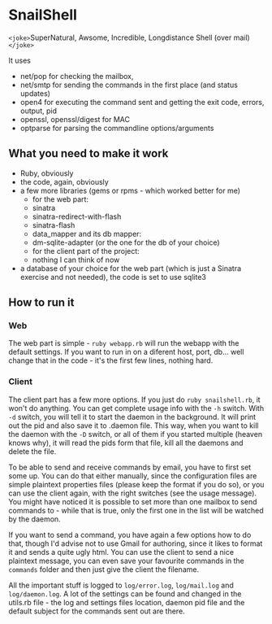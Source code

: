 SnailShell
==========
`<joke>`SuperNatural, Awsome, Incredible, Longdistance Shell (over
mail)`</joke>`

It uses 
- net/pop for checking the mailbox,
- net/smtp for sending the commands in the first place (and status updates)
- open4 for executing the command sent and getting the exit code, errors, output, pid
- openssl, openssl/digest for MAC
- optparse for parsing the commandline options/arguments

What you need to make it work
-----------------------------
- Ruby, obviously
- the code, again, obviously
- a few more libraries (gems or rpms - which worked better for me)
  - for the web part:
   - sinatra
   - sinatra-redirect-with-flash
   - sinatra-flash
   - data\_mapper and its db mapper:
   - dm-sqlite-adapter (or the one for the db of your choice)
  - for the client part of the project:
   - nothing I can think of now
- a database of your choice for the web part (which is just a Sinatra exercise
  and not needed), the code is set to use sqlite3

How to run it
-------------
### Web
The web part is simple - `ruby webapp.rb` will run the webapp with the default settings. 
If you want to run in on a diferent host, port, db... well change that in the code - it's 
the first few lines, nothing hard.

### Client
The client part has a few more options. If you just do `ruby snailshell.rb`, it won't do 
anything. You can get complete usage info with the `-h` switch. With `-d` switch, you will 
tell it to start the daemon in the background. It will print out the pid and also save it 
to .daemon file. This way, when you want to kill the daemon with the `-D` switch, or all 
of them if you started multiple (heaven knows why), it will read the pids form that file, 
kill all the daemons and delete the file.

To be able to send and receive commands by email, you have to first set some up.
You can do that either manually, since the configuration files are simple plaintext 
properties files (please keep the format if you do so), or you can use the client again, 
with the right switches (see the usage message). You might have noticed it is possible to 
set more than one mailbox to send commands to - while that is true, only the first one in 
the list will be watched by the daemon.

If you want to send a command, you have again a few options how to do that, though I'd 
advise not to use Gmail for authoring, since it likes to format it and sends a quite ugly 
html. You can use the client to send a nice plaintext message, you can even save
your favourite commands in the `commands` folder and then just give the client
the filename.

All the important stuff is logged to `log/error.log`, `log/mail.log` and `log/daemon.log`.
A lot of the settings can be found and changed in the utils.rb file - the log and 
settings files location, daemon pid file and the default subject for the commands sent 
out are there.
